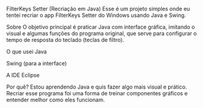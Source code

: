 FilterKeys Setter (Recriação em Java)
Esse é um projeto simples onde eu tentei recriar o app FilterKeys Setter do Windows usando Java e Swing.

Sobre
O objetivo principal é praticar Java com interface gráfica, imitando o visual e algumas funções do programa original, que serve para configurar o tempo de resposta do teclado (teclas de filtro).

O que usei
Java

Swing (para a interface)

A IDE Eclipse

Por quê?
Estou aprendendo Java e quis fazer algo mais visual e prático. Recriar esse programa foi uma forma de treinar componentes gráficos e entender melhor como eles funcionam.
